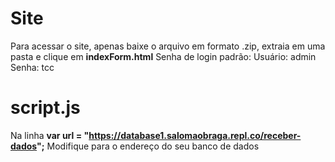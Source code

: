# Site
Para acessar o site, apenas baixe o arquivo em formato .zip, extraia em uma pasta e clique em **indexForm.html**
Senha de login padrão:
Usuário: admin
Senha: tcc

# script.js
Na linha **var url = "https://database1.salomaobraga.repl.co/receber-dados";**
Modifique para o endereço do seu banco de dados

